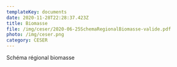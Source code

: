 ```yaml
---
templateKey: documents
date: 2020-11-28T22:28:37.423Z
title: Biomasse
file: /img/ceser/2020-06-25SchemaRegionalBiomasse-valide.pdf
photo: /img/ceser.png
category: CESER
---
```


Schéma régional biomasse